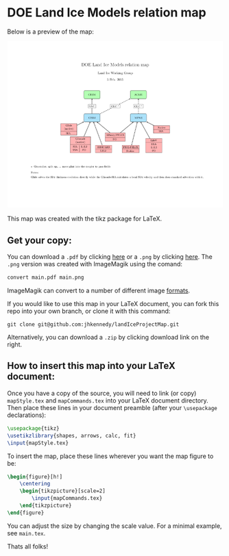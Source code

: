 DOE Land Ice Models relation map
================================

Below is a preview of the map:

![DOE Land Ice Models reference map][map]

This map was created with the tikz package for LaTeX.

Get your copy:
--------------

You can download a `.pdf` by clicking [here][pdf] or a `.png` by clicking [here][mapRaw].
The `.png` version was created with ImageMagik using the comand:
```bash
convert main.pdf main.png
```
ImageMagik can convert to a number of different image 
[formats](http://www.imagemagick.org/script/formats.php).

If you would like to use this map in your LaTeX document, you can fork this repo 
into your own branch, or clone it with this command:
```
git clone git@github.com:jhkennedy/landIceProjectMap.git
```
Alternatively, you can download a `.zip` by clicking download link on the right.


How to insert this map into your LaTeX document:
------------------------------------------------

Once you have a copy of the source, you will need to link (or copy) `mapStyle.tex` 
and `mapCommands.tex` into your LaTeX document directory. Then place these lines 
in your document preamble (after your `\usepackage` declarations):
```latex
\usepackage{tikz}
\usetikzlibrary{shapes, arrows, calc, fit}
\input{mapStyle.tex}
```
To insert the map, place these lines wherever you want the map figure to be:
```latex
\begin{figure}[h!]
    \centering
    \begin{tikzpicture}[scale=2]
        \input{mapCommands.tex}
    \end{tikzpicture}
\end{figure}
```
You can adjust the size by changing the scale value. For a minimal example, see
`main.tex`.

Thats all folks!

[map]: https://github.com/jhkennedy/landIceProjectMap/blob/master/main.png
[mapRaw]: https://github.com/jhkennedy/landIceProjectMap/blob/master/main.png?raw=true
[pdf]: https://github.com/jhkennedy/landIceProjectMap/blob/master/main.pdf?raw=true
